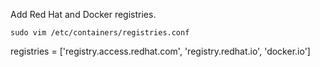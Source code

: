 Add Red Hat and Docker registries.

`sudo vim /etc/containers/registries.conf`

registries = ['registry.access.redhat.com', 'registry.redhat.io', 'docker.io']
